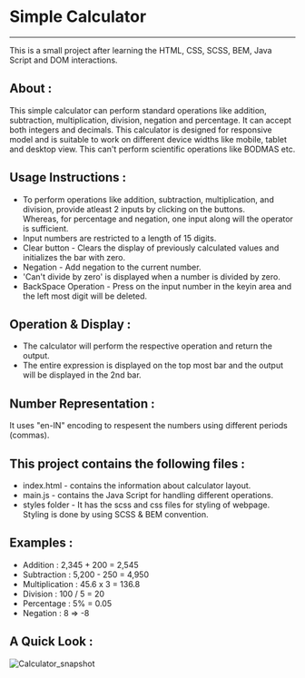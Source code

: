 # Simple Calculator
-------------------
This is a small project after learning the HTML, CSS, SCSS, BEM, Java Script and DOM interactions.

About :
-------
This simple calculator can perform standard operations like addition, subtraction, multiplication, division, negation and percentage. It can accept both integers and decimals.
This calculator is designed for responsive model and is suitable to work on different device widths like mobile, tablet and desktop view.
This can't perform scientific operations like BODMAS etc.

Usage Instructions :
------------------
- To perform operations like addition, subtraction, multiplication, and division, provide atleast 2 inputs by clicking on the buttons.  
Whereas, for percentage and negation, one input along will the operator is sufficient.  
- Input numbers are restricted to a length of 15 digits.  
- Clear button - Clears the display of previously calculated values and initializes the bar with zero.  
- Negation - Add negation to the current number.  
- 'Can't divide by zero' is displayed when a number is divided by zero.
- BackSpace Operation - Press on the input number in the keyin area and the left most digit will be deleted.  

Operation & Display :
-------------------
- The calculator will perform the respective operation and return the output.  
- The entire expression is displayed on the top most bar and the output will be displayed in the 2nd bar.

Number Representation : 
---------------------
It uses "en-IN" encoding to respesent the numbers using different periods (commas).

This project contains the following files :
-----------------------------------------
- index.html - contains the information about calculator layout.  
- main.js - contains the Java Script for handling different operations.  
- styles folder - It has the scss and css files for styling of webpage. Styling is done by using SCSS & BEM convention.

Examples :
--------
- Addition : 2,345 + 200 = 2,545  
- Subtraction : 5,200 - 250 = 4,950  
- Multiplication : 45.6 x 3 = 136.8  
- Division : 100 / 5 = 20  
- Percentage : 5% = 0.05  
- Negation : 8 => -8

A Quick Look :
----------
![Calculator_snapshot](https://user-images.githubusercontent.com/91462437/138028151-d2fe9183-5e47-4683-8bf1-6a944c3cb1b1.PNG)
